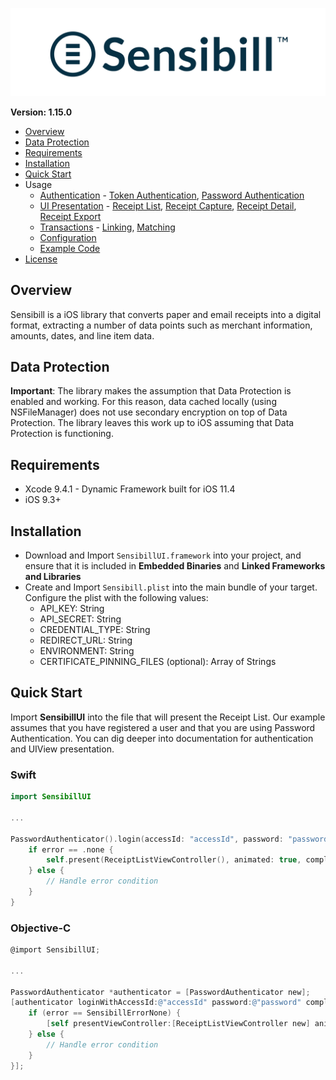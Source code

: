 ![Sensibill](Sensibill-Logo.png)

**Version: 1.15.0**

* [Overview](#overview)
* [Data Protection](#data-protection)
* [Requirements](#requirements)
* [Installation](#installation)
* [Quick Start](#quick-start)
* Usage
	* [Authentication](Documentation/Authentication.md) - [Token Authentication](Documentation/Authentication.md#token-authentication), [Password Authentication](Documentation/Authentication.md#password-authentication)
	* [UI Presentation](Documentation/UI.md) - [Receipt List](Documentation/UI.md#receipt-list), [Receipt Capture](Documentation/UI.md#receipt-capture), [Receipt Detail](Documentation/UI.md#receipt-detail), [Receipt Export](Documentation/UI.md#receipt-export)
	* [Transactions](Documentation/Transactions.md) - [Linking](Documentation/Transactions.md#transaction-linking), [Matching](Documentation/Transactions.md#transaction-matching)
	* [Configuration](Documentation/Configuration.md)
	* [Example Code](Documentation/Examples.md)
* [License](LICENSE.md)

## Overview
Sensibill is a iOS library that converts paper and email receipts into a digital format, extracting a number of data points such as merchant information, amounts, dates, and line item data.

## Data Protection
**Important**: The library makes the assumption that Data Protection is enabled and working. For this reason, data cached locally (using NSFileManager) does not use secondary encryption on top of Data Protection. The library leaves this work up to iOS assuming that Data Protection is functioning.

## Requirements
* Xcode 9.4.1 - Dynamic Framework built for iOS 11.4
* iOS 9.3+

## Installation
* Download and Import `SensibillUI.framework` into your project, and ensure that it is included in **Embedded Binaries** and **Linked Frameworks and Libraries**
* Create and Import `Sensibill.plist` into the main bundle of your target. Configure the plist with the following values:
	* API_KEY: String
	* API_SECRET: String
	* CREDENTIAL_TYPE: String
	* REDIRECT_URL: String
	* ENVIRONMENT: String
	* CERTIFICATE_PINNING_FILES (optional): Array of Strings

## Quick Start
Import **SensibillUI** into the file that will present the Receipt List. Our example assumes that you have registered a user and that you are using Password Authentication. You can dig deeper into documentation for authentication and UIView presentation.

### Swift
```swift
import SensibillUI

...

PasswordAuthenticator().login(accessId: "accessId", password: "password") { error in
    if error == .none {
        self.present(ReceiptListViewController(), animated: true, completion: nil)
    } else {
        // Handle error condition
    }
}
```

### Objective-C

```objective-c
@import SensibillUI;

...

PasswordAuthenticator *authenticator = [PasswordAuthenticator new];
[authenticator loginWithAccessId:@"accessId" password:@"password" completion:^(enum SensibillError error) {
    if (error == SensibillErrorNone) {
        [self presentViewController:[ReceiptListViewController new] animated:YES completion:nil];
    } else {
        // Handle error condition
    }
}];
```
